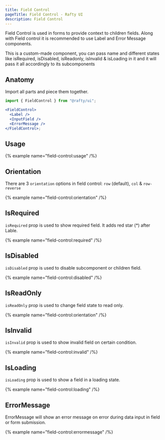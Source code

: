 ```yaml
---
title: Field Control
pageTitle: Field Control - Rafty UI
description: Field Control
---
```


Field Control is used in forms to provide context to children fields. Along with Field control it is recommended to use Label and Error Message components.

This is a custom-made component, you can pass name and different states like isRequired, isDisabled, isReadonly, isInvalid & isLoading in it and it will pass it all accordingly to its subcomponents

## Anatomy

Import all parts and piece them together.

```jsx
import { FieldControl } from "@rafty/ui";

<FieldControl>
  <Label />
  <InputField />
  <ErrorMessage />
</FieldControl>;
```

## Usage

{% example name="field-control:usage" /%}

## Orientation

There are 3 `orientation` options in field control: `row` (default), `col` & `row-reverse`

{% example name="field-control:orientation" /%}

## IsRequired

`isRequired` prop is used to show required field. It adds red star (\*) after Lable.

{% example name="field-control:required" /%}

## IsDisabled

`isDisabled` prop is used to disable subcomponent or children field.

{% example name="field-control:disabled" /%}

## IsReadOnly

`isReadOnly` prop is used to change field state to read only.

{% example name="field-control:orientation" /%}

## IsInvalid

`isInvalid` prop is used to show invalid field on certain condition.

{% example name="field-control:invalid" /%}

## IsLoading

`isLoading` prop is used to show a field in a loading state.

{% example name="field-control:loading" /%}

## ErrorMessage

ErrorMessage will show an error message on error during data input in field or form submission.

{% example name="field-control:errormessage" /%}

